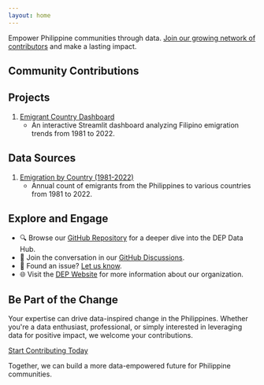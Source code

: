 ```yaml
---
layout: home
---
```


Empower Philippine communities through data. [Join our growing network of contributors](CONTRIBUTING.md) and make a lasting impact.

## Community Contributions

## Projects
1. [Emigrant Country Dashboard](projects/emigrant-country-dashboard.md)
   - An interactive Streamlit dashboard analyzing Filipino emigration trends from 1981 to 2022.

## Data Sources
1. [Emigration by Country (1981-2022)](data-sources/Emigration-by-country-1981-2022.md)
   - Annual count of emigrants from the Philippines to various countries from 1981 to 2022.

## Explore and Engage

- 🔍 Browse our [GitHub Repository](https://github.com/chrisformoso-ca/datahub) for a deeper dive into the DEP Data Hub.
- 💬 Join the conversation in our [GitHub Discussions](https://github.com/chrisformoso-ca/datahub/discussions).
- 🐛 Found an issue? [Let us know](https://github.com/chrisformoso-ca/datahub/issues).
- 🌐 Visit the [DEP Website](https://dataengineering.ph) for more information about our organization.

## Be Part of the Change

Your expertise can drive data-inspired change in the Philippines. Whether you're a data enthusiast, professional, or simply interested in leveraging data for positive impact, we welcome your contributions.

[Start Contributing Today](CONTRIBUTING.md)

Together, we can build a more data-empowered future for Philippine communities.
